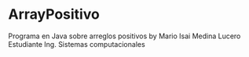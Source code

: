 # ArrayPositivo
Programa en Java sobre arreglos positivos
by Mario Isai Medina Lucero
Estudiante Ing. Sistemas computacionales
